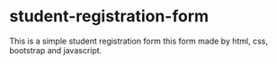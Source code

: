 # student-registration-form
This is a simple student registration  form 
this form made by html, css, bootstrap and javascript.
